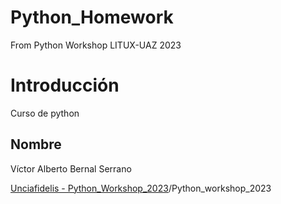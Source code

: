 # Python_Homework
From Python Workshop LITUX-UAZ 2023


# Introducción 
Curso de python

## Nombre
Víctor Alberto Bernal Serrano

[Unciafidelis - Python_Workshop_2023](https://github.com/unciafidelis/)/Python_workshop_2023
